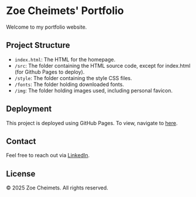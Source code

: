 # Zoe Cheimets' Portfolio
Welcome to my portfolio website.

## Project Structure
- `index.html`: The HTML for the homepage.
- `/src`: The folder containing the HTML source code, except for index.html (for Github Pages to deploy).
- `/style`: The folder containing the style CSS files. 
- `/fonts`: The folder holding downloaded fonts.
- `/img`: The folder holding images used, including personal favicon.

## Deployment
This project is deployed using GitHub Pages. To view, navigate to [here](https://zcheimets.github.io).

## Contact
Feel free to reach out via [LinkedIn](https://www.linkedin.com/in/zoe-cheimets/).

## License
&copy; 2025 Zoe Cheimets. All rights reserved.